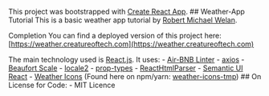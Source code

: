 This project was bootstrapped with [Create React App](https://github.com/facebookincubator/create-react-app). ## Weather-App Tutorial This is a basic weather app tutorial by [Robert Michael Welan](https://github.com/robwelan).

Completion You can find a deployed version of this project here: [https://weather.creatureoftech.com](https://weather.creatureoftech.com) 






 The main technology used is [React.js](https://reactjs.org/). It uses: - [Air-BNB Linter](https://www.npmjs.com/package/eslint-config-airbnb) - [axios](https://github.com/axios/axios) - [Beaufort Scale](https://github.com/alterebro/beaufort-scale) - [locale2](https://github.com/moimikey/locale2) - [prop-types](https://www.npmjs.com/package/prop-types) - [ReactHtmlParser](https://github.com/wrakky/react-html-parser) - [Semantic UI React](https://react.semantic-ui.com/introduction) - [Weather Icons](https://github.com/erikflowers/weather-icons) (Found here on npm/yarn: [weather-icons-tmp](https://www.npmjs.com/package/weather-icons-tmp)) ## On License for Code: - MIT Licence

